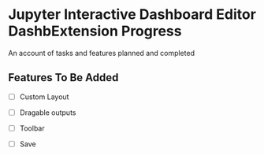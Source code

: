 # Jupyter Interactive Dashboard Editor DashbExtension Progress
An account of tasks and features planned and completed

## Features To Be Added
- [ ] Custom Layout
- [ ] Dragable outputs
- [ ] Toolbar
- [ ] Save

